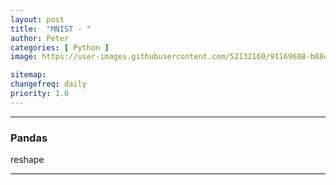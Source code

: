 ```yaml
---
layout: post
title:  "MNIST - "
author: Peter
categories: [ Python ]
image: https://user-images.githubusercontent.com/52132160/91169688-b88e9100-e712-11ea-9bf5-2e45542d41c6.png

sitemap:
changefreq: daily
priority: 1.0
---
```

---

### Pandas 

reshape

---
